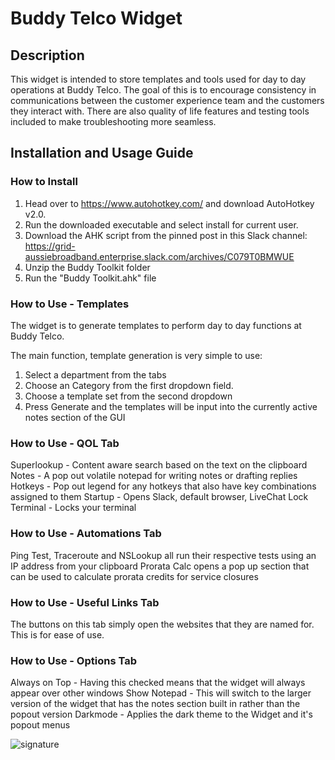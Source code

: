 # Buddy Telco Widget 

## Description

This widget is intended to store templates and tools used for day to day operations at Buddy Telco. The goal of this is to encourage consistency in communications between the customer experience team and the customers they interact with. There are also quality of life features and testing tools included to make troubleshooting more seamless.

## Installation and Usage Guide

### How to Install

1. Head over to https://www.autohotkey.com/ and download AutoHotkey v2.0.
2. Run the downloaded executable and select install for current user.
3. Download the AHK script from the pinned post in this Slack channel:
   https://grid-aussiebroadband.enterprise.slack.com/archives/C079T0BMWUE
4. Unzip the Buddy Toolkit folder
5. Run the "Buddy Toolkit.ahk" file

### How to Use - Templates
The widget is to generate templates to perform day to day functions at Buddy Telco.

The main function, template generation is very simple to use:

1. Select a department from the tabs
2. Choose an Category from the first dropdown field.
3. Choose a template set from the second dropdown
4. Press Generate and the templates will be input into the currently active notes section of the GUI
### How to Use - QOL Tab
Superlookup - Content aware search based on the text on the clipboard
Notes - A pop out volatile notepad for writing notes or drafting replies
Hotkeys - Pop out legend for any hotkeys that also have key combinations assigned to them
Startup - Opens Slack, default browser, LiveChat
Lock Terminal - Locks your terminal
### How to Use - Automations Tab
Ping Test, Traceroute and NSLookup all run their respective tests using an IP address from your clipboard
Prorata Calc opens a pop up section that can be used to calculate prorata credits for service closures
### How to Use - Useful Links Tab
The buttons on this tab simply open the websites that they are named for. This is for ease of use.
### How to Use - Options Tab
Always on Top - Having this checked means that the widget will always appear over other windows
Show Notepad - This will switch to the larger version of the widget that has the notes section built in rather than the popout version
Darkmode - Applies the dark theme to the Widget and it's popout menus

![signature](https://github.com/user-attachments/assets/80bb929b-364f-462d-9ade-44280237e436)


